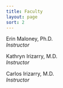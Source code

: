 ```yaml
---
title: Faculty
layout: page
sort: 2
---
```


Erin Maloney, Ph.D.  
*Instructor*  

Kathryn Irizarry, M.D.  
*Instructor*

Carlos Irizarry, M.D.  
*Instructor*  